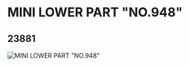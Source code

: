 # MINI LOWER PART "NO.948"
## 23881
![MINI LOWER PART "NO.948"](https://lc-www-live-s.legocdn.com/media/bricks/5/2/6125721.jpg)